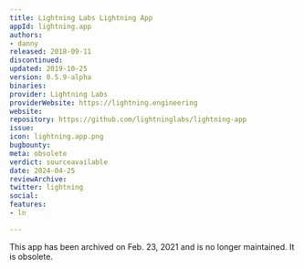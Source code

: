 ```yaml
---
title: Lightning Labs Lightning App
appId: lightning.app
authors:
- danny
released: 2018-09-11
discontinued: 
updated: 2019-10-25
version: 0.5.9-alpha
binaries: 
provider: Lightning Labs
providerWebsite: https://lightning.engineering
website: 
repository: https://github.com/lightninglabs/lightning-app
issue: 
icon: lightning.app.png
bugbounty: 
meta: obsolete
verdict: sourceavailable
date: 2024-04-25
reviewArchive: 
twitter: lightning
social: 
features: 
- ln

---
```


This app has been archived on Feb. 23, 2021 and is no longer maintained. It is obsolete.

